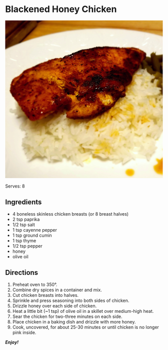 # Blackened Honey Chicken

![Blackened Honey Chicken](https://raw.githubusercontent.com/aromig/recipes/master/photos/blackenedhoneychicken.jpg "Photo: Blackened Honey Chicken")

Serves: 8

## Ingredients

* 4 boneless skinless chicken breasts (or 8 breast halves)
* 2 tsp paprika
* 1/2 tsp salt
* 1 tsp cayenne pepper
* 1 tsp ground cumin
* 1 tsp thyme
* 1/2 tsp pepper
* honey
* olive oil

## Directions

1. Preheat oven to 350&deg;.
2. Combine dry spices in a container and mix.
3. Cut chicken breasts into halves.
4. Sprinkle and press seasoning into both sides of chicken.
5. Drizzle honey over each side of chicken.
6. Heat a little bit (~1 tsp) of olive oil in a skillet over medium-high heat.
7. Sear the chicken for two-three minutes on each side.
8. Place chicken in a baking dish and drizzle with more honey.
9. Cook, uncovered, for about 25-30 minutes or until chicken is no longer pink inside.

_**Enjoy!**_
